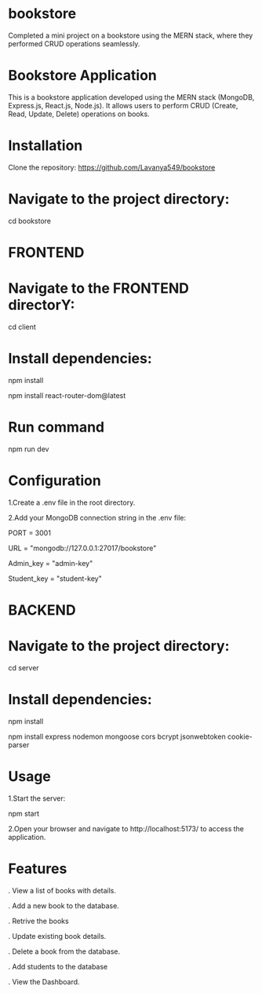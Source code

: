# bookstore
Completed a mini project on a bookstore using the MERN stack, where they performed CRUD operations seamlessly.


# Bookstore Application
This is a bookstore application developed using the MERN stack (MongoDB, Express.js, React.js, Node.js). It allows users to perform CRUD (Create, Read, Update, Delete) operations on books.

# Installation
Clone the repository: https://github.com/Lavanya549/bookstore
# Navigate to the project directory:
cd bookstore


# FRONTEND
# Navigate to the FRONTEND directorY:
cd client
# Install dependencies:
npm install

npm install react-router-dom@latest
# Run command
npm run dev



# Configuration
1.Create a .env file in the root directory.

2.Add your MongoDB connection string in the .env file:

  PORT = 3001
  
  URL = "mongodb://127.0.0.1:27017/bookstore"
  
  Admin_key = "admin-key"
  
  Student_key = "student-key"


 
# BACKEND
# Navigate to the project directory:
cd server
# Install dependencies:
npm install

npm install express nodemon mongoose cors bcrypt jsonwebtoken cookie-parser

# Usage
1.Start the server:

  npm start
  
2.Open your browser and navigate to http://localhost:5173/ to access the application.


# Features
. View a list of books with details.

. Add a new book to the database.

. Retrive the books

. Update existing book details.

. Delete a book from the database.

. Add students to the database

. View the Dashboard.






